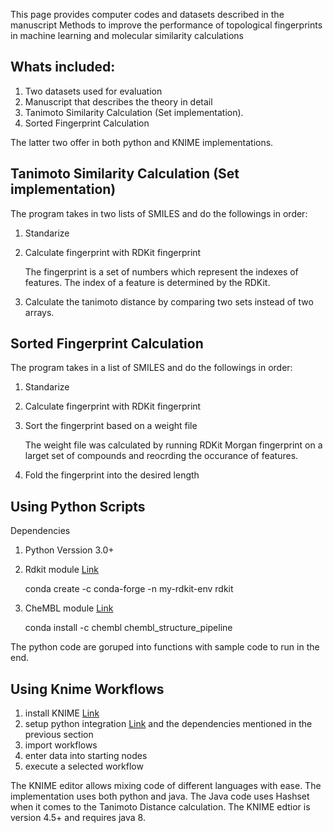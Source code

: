 This page provides computer codes and datasets described in the manuscript Methods to improve the performance of topological fingerprints in machine learning and molecular similarity calculations 

## Whats included:
1. Two datasets used for evaluation
2. Manuscript that describes the theory in detail
3. Tanimoto Similarity Calculation (Set implementation).
4. Sorted Fingerprint Calculation

The latter two offer in both python and KNIME implementations. 

## Tanimoto Similarity Calculation (Set implementation)
The program takes in two lists of SMILES and do the followings in order: 
1. Standarize
2. Calculate fingerprint with RDKit fingerprint
   
   The fingerprint is a set of numbers which represent the indexes of features. The index of a feature is determined by the RDKit.
   
3. Calculate the tanimoto distance by comparing two sets instead of two arrays.

## Sorted Fingerprint Calculation
The program takes in a list of SMILES and do the followings in order:
1. Standarize
2. Calculate fingerprint with RDKit fingerprint
3. Sort the fingerprint based on a weight file
   
   The weight file was calculated by running RDKit Morgan fingerprint on a larget set of compounds and reocrding the occurance of features.
   
4. Fold the fingerprint into the desired length

## Using Python Scripts
Dependencies
1. Python Verssion 3.0+
2. Rdkit module [Link](https://www.rdkit.org/docs/Install.html)
   
   conda create -c conda-forge -n my-rdkit-env rdkit
   
3. CheMBL module [Link](https://github.com/chembl/ChEMBL_Structure_Pipeline)
   
   conda install -c chembl chembl_structure_pipeline
   
The python code are goruped into functions with sample code to run in the end.

## Using Knime Workflows
1. install KNIME [Link](https://www.knime.com/installation)
2. setup python integration [Link](https://docs.knime.com/2018-12/python_installation_guide/index.html#_introduction)
   and the dependencies mentioned in the previous section
3. import workflows
4. enter data into starting nodes
5. execute a selected workflow

The KNIME editor allows mixing code of different languages with ease. The implementation uses both python and java. 
The Java code uses Hashset when it comes to the Tanimoto Distance calculation. 
The KNIME edtior is version 4.5+ and requires java 8.
